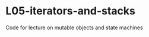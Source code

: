 L05-iterators-and-stacks
========================

Code for lecture on mutable objects and state machines